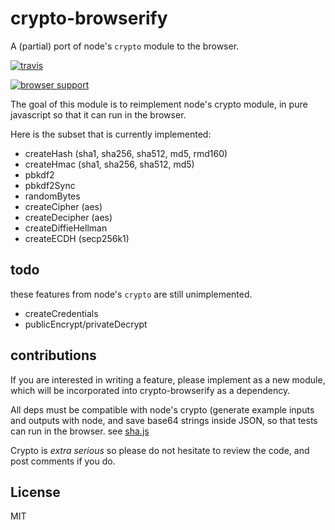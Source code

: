 # crypto-browserify

A (partial) port of node's `crypto` module to the browser.

[![travis](https://secure.travis-ci.org/dominictarr/crypto-browserify.png?branch=master)](https://travis-ci.org/dominictarr/crypto-browserify)

[![browser support](http://ci.testling.com/dominictarr/crypto-browserify.png)](http://ci.testling.com/dominictarr/crypto-browserify)

The goal of this module is to reimplement node's crypto module,
in pure javascript so that it can run in the browser.

Here is the subset that is currently implemented:

* createHash (sha1, sha256, sha512, md5, rmd160)
* createHmac (sha1, sha256, sha512, md5)
* pbkdf2
* pbkdf2Sync
* randomBytes
* createCipher (aes)
* createDecipher (aes)
* createDiffieHellman
* createECDH (secp256k1)

## todo

these features from node's `crypto` are still unimplemented.

* createCredentials
* publicEncrypt/privateDecrypt

## contributions

If you are interested in writing a feature, please implement as a new module,
which will be incorporated into crypto-browserify as a dependency.

All deps must be compatible with node's crypto
(generate example inputs and outputs with node,
and save base64 strings inside JSON, so that tests can run in the browser.
see [sha.js](https://github.com/dominictarr/sha.js)

Crypto is _extra serious_ so please do not hesitate to review the code,
and post comments if you do.

## License

MIT



